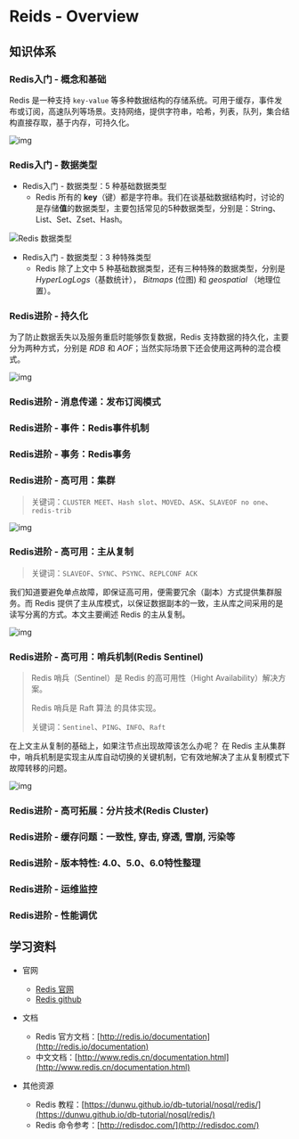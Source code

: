 # Reids - Overview

## 知识体系

### Redis入门 - 概念和基础

Redis 是一种支持 `key-value` 等多种数据结构的存储系统。可用于缓存，事件发布或订阅，高速队列等场景。支持网络，提供字符串，哈希，列表，队列，集合结构直接存取，基于内存，可持久化。

![img](//tiancixiong.coding.net/p/atips-cdn/d/atips-cdn/git/raw/images/images/database/nosql-redis/20200713105627.png)



### Redis入门 - 数据类型

- Redis入门 - 数据类型：5 种基础数据类型
  - Redis 所有的 **key**（键）都是字符串。我们在谈基础数据结构时，讨论的是存储**值**的数据类型，主要包括常见的5种数据类型，分别是：String、List、Set、Zset、Hash。

![Redis 数据类型](//tiancixiong.coding.net/p/atips-cdn/d/atips-cdn/git/raw/images/images/database/nosql-redis/20200226113813.png)

- Redis入门 - 数据类型：3 种特殊类型
  - Redis 除了上文中 5 种基础数据类型，还有三种特殊的数据类型，分别是 *HyperLogLogs*（基数统计）， *Bitmaps* (位图) 和 *geospatial* （地理位置）。



### Redis进阶 - 持久化

为了防止数据丢失以及服务重启时能够恢复数据，Redis 支持数据的持久化，主要分为两种方式，分别是 *RDB* 和 *AOF*；当然实际场景下还会使用这两种的混合模式。

![img](//tiancixiong.coding.net/p/atips-cdn/d/atips-cdn/git/raw/images/images/database/nosql-redis/20200224214047.png)



### Redis进阶 - 消息传递：发布订阅模式



### Redis进阶 - 事件：Redis事件机制



### Redis进阶 - 事务：Redis事务



### Redis进阶 - 高可用：集群

> 关键词：`CLUSTER MEET`、`Hash slot`、`MOVED`、`ASK`、`SLAVEOF no one`、`redis-trib`

![img](//tiancixiong.coding.net/p/atips-cdn/d/atips-cdn/git/raw/images/images/database/nosql-redis/20200713100613.png)



### Redis进阶 - 高可用：主从复制

> 关键词：`SLAVEOF`、`SYNC`、`PSYNC`、`REPLCONF ACK`

我们知道要避免单点故障，即保证高可用，便需要冗余（副本）方式提供集群服务。而 Redis 提供了主从库模式，以保证数据副本的一致，主从库之间采用的是读写分离的方式。本文主要阐述 Redis 的主从复制。

![img](//tiancixiong.coding.net/p/atips-cdn/d/atips-cdn/git/raw/images/images/database/nosql-redis/20200712182603.png)



### Redis进阶 - 高可用：哨兵机制(Redis Sentinel)

> Redis 哨兵（Sentinel）是 Redis 的高可用性（Hight Availability）解决方案。
>
> Redis 哨兵是 Raft 算法 的具体实现。
>
> 关键词：`Sentinel`、`PING`、`INFO`、`Raft`

在上文主从复制的基础上，如果注节点出现故障该怎么办呢？ 在 Redis 主从集群中，哨兵机制是实现主从库自动切换的关键机制，它有效地解决了主从复制模式下故障转移的问题。

![img](//tiancixiong.coding.net/p/atips-cdn/d/atips-cdn/git/raw/images/images/database/nosql-redis/20200713072747.png)



### Redis进阶 - 高可拓展：分片技术(Redis Cluster)



### Redis进阶 - 缓存问题：一致性, 穿击, 穿透, 雪崩, 污染等



### Redis进阶 - 版本特性: 4.0、5.0、6.0特性整理



### Redis进阶 - 运维监控



### Redis进阶 - 性能调优



## 学习资料

- 官网
  - [Redis 官网](http://redis.io)
  - [Redis github](https://github.com/antirez/redis)
- 文档
  - Redis 官方文档：[http://redis.io/documentation](http://redis.io/documentation)
  - 中文文档：[http://www.redis.cn/documentation.html](http://www.redis.cn/documentation.html)

- 其他资源
  - Redis 教程：[https://dunwu.github.io/db-tutorial/nosql/redis/](https://dunwu.github.io/db-tutorial/nosql/redis/)
  - Redis 命令参考：[http://redisdoc.com/](http://redisdoc.com/)

